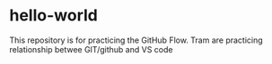 # hello-world
This repository is for practicing the GitHub Flow.
Tram are practicing relationship betwee GIT/github and VS code

